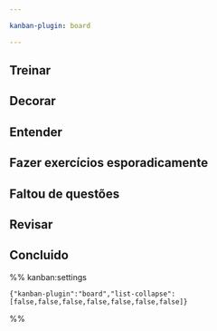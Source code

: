 ```yaml
---

kanban-plugin: board

---
```


## Treinar



## Decorar



## Entender



## Fazer exercícios esporadicamente



## Faltou de questões



## Revisar



## Concluido





%% kanban:settings
```
{"kanban-plugin":"board","list-collapse":[false,false,false,false,false,false,false]}
```
%%